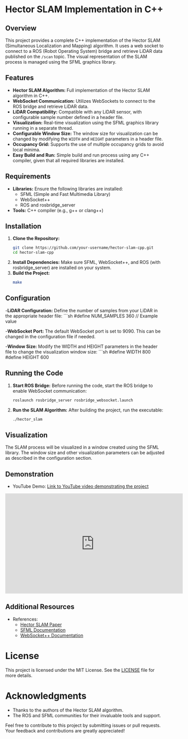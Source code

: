 # Hector SLAM Implementation in C++

## Overview

This project provides a complete C++ implementation of the Hector SLAM (Simultaneous Localization and Mapping) algorithm. It uses a web socket to connect to a ROS (Robot Operating System) bridge and retrieve LiDAR data published on the `/scan` topic. The visual representation of the SLAM process is managed using the SFML graphics library.

## Features

- **Hector SLAM Algorithm:** Full implementation of the Hector SLAM algorithm in C++.
- **WebSocket Communication:** Utilizes WebSockets to connect to the ROS bridge and retrieve LiDAR data.
- **LiDAR Compatibility:** Compatible with any LiDAR sensor, with configurable sample number defined in a header file.
- **Visualization:** Real-time visualization using the SFML graphics library running in a separate thread.
- **Configurable Window Size:** The window size for visualization can be changed by modifying the `WIDTH` and `HEIGHT` parameters in a header file.
- **Occupancy Grid:** Supports the use of multiple occupancy grids to avoid local minima.
- **Easy Build and Run:** Simple build and run process using any C++ compiler, given that all required libraries are installed.

## Requirements

- **Libraries:** Ensure the following libraries are installed:
  - SFML (Simple and Fast Multimedia Library)
  - WebSocket++
  - ROS and rosbridge_server
- **Tools:** C++ compiler (e.g., g++ or clang++)

## Installation

1. **Clone the Repository:**
   ```sh
   git clone https://github.com/your-username/hector-slam-cpp.git
   cd hector-slam-cpp
2. **Install Dependencies:**
   Make sure SFML, WebSocket++, and ROS (with rosbridge_server) are installed on your system.
3. **Build the Project:**
   ```sh
   make

## Configuration

-**LiDAR Configuration:**
    Define the number of samples from your LiDAR in the appropriate header file:
    ```sh
    #define NUM_SAMPLES 360  // Example value

-**WebSocket Port:**
    The default WebSocket port is set to 9090. This can be changed in the configuration file if needed.

-**Window Size:**
    Modify the WIDTH and HEIGHT parameters in the header file to change the visualization window size:
    ```sh
    #define WIDTH 800
    #define HEIGHT 600

## Running the Code

1. **Start ROS Bridge:**
    Before running the code, start the ROS bridge to enable WebSocket communication:
    ```sh
    roslaunch rosbridge_server rosbridge_websocket.launch

2. **Run the SLAM Algorithm:**
    After building the project, run the executable:
    ```sh
    ./hector_slam

## Visualization

The SLAM process will be visualized in a window created using the SFML library. The window size and other visualization parameters can be adjusted as described in the configuration section.

## Demonstration

- YouTube Demo: [Link to YouTube video demonstrating the project](https://youtu.be/B0aX1W8MLuA?si=9Lh70ry8uCzIiK7L)

<iframe width="560" height="315" src="https://www.youtube.com/B0aX1W8MLuA?si=9Lh70ry8uCzIiK7L" frameborder="0" allowfullscreen></iframe>

## Additional Resources


- References:
  - [Hector SLAM Paper](https://ieeexplore.ieee.org/abstract/document/6106777/)
  - [SFML Documentation](https://www.google.com/url?sa=t&source=web&rct=j&opi=89978449&url=https://www.sfml-dev.org/documentation/2.6.1/&ved=2ahUKEwj766_vi5-GAxU8klYBHWWmBD8QFnoECBQQAQ&usg=AOvVaw32azKBGsgAc5zJiIr9-BED)
  - [WebSocket++ Documentation](https://docs.websocketpp.org/)

# License

This project is licensed under the MIT License. See the [LICENSE](LICENSE) file for more details.

# Acknowledgments

- Thanks to the authors of the Hector SLAM algorithm.
- The ROS and SFML communities for their invaluable tools and support.

Feel free to contribute to this project by submitting issues or pull requests. Your feedback and contributions are greatly appreciated!

